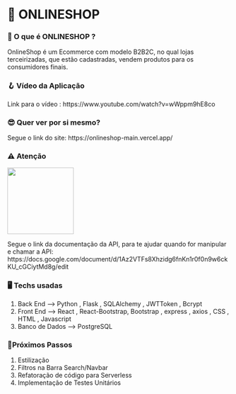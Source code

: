 # 🛒 ONLINESHOP 

### 🤔 O que é ONLINESHOP ?

<p>OnlineShop é um Ecommerce com modelo B2B2C, no qual lojas terceirizadas, que estão cadastradas, vendem produtos para os consumidores finais.</p>

### 🪝 Vídeo da Aplicação

<p>Link para o vídeo : https://www.youtube.com/watch?v=wWppm9hE8co</p> 

### 😎 Quer ver por si mesmo? 

<p>Segue o link do site: https://onlineshop-main.vercel.app/ </p>

### ⚠️ Atenção 

<img src="https://user-images.githubusercontent.com/62529344/202046551-da0a78df-59a7-43e6-997c-1149339fd8ee.gif" height="150px" width="150px">

<p>Segue o link da documentação da API, para te ajudar quando for manipular e chamar a API: https://docs.google.com/document/d/1Az2VTFs8Xhzidg6fnKn1r0f0n9w6ckKU_cGCiytMd8g/edit</p>

### 🖥️ Techs usadas

<ol>
  <li>Back End --> Python , Flask , SQLAlchemy , JWTToken , Bcrypt  </li>
  <li>Front End --> React , React-Bootstrap,  Bootstrap , express , axios , CSS , HTML , Javascript  </li>
  <li>Banco de Dados --> PostgreSQL  </li>
</ol>


### 🚶Próximos Passos
<ol>
  <li>Estilização</li>
  <li>Filtros na Barra Search/Navbar</li>
  <li>Refatoração de código para Serverless</li>
  <li>Implementação de Testes Unitários</li>
</ol>
